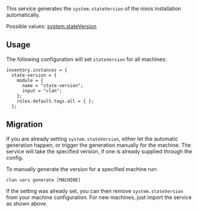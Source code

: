 This service generates the `system.stateVersion` of the nixos installation
automatically.

Possible values:
[system.stateVersion](https://search.nixos.org/options?channel=unstable&show=system.stateVersion&from=0&size=50&sort=relevance&type=packages&query=stateVersion)

## Usage

The following configuration will set `stateVersion` for all machines:

```
inventory.instances = {
  state-version = {
    module = {
      name = "state-version";
      input = "clan";
    };
    roles.default.tags.all = { };
  };
```

## Migration

If you are already setting `system.stateVersion`, either let the automatic
generation happen, or trigger the generation manually for the machine. The
service will take the specified version, if one is already supplied through the
config.

To manually generate the version for a specified machine run:

```
clan vars generate [MACHINE]
```

If the setting was already set, you can then remove `system.stateVersion` from
your machine configuration. For new machines, just import the service as shown
above.
